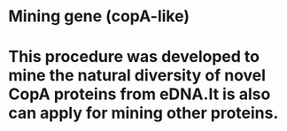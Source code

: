 # Mining gene (copA-like)
# This procedure was developed to mine the natural diversity of novel CopA proteins from eDNA.It is also can apply for mining other proteins.

